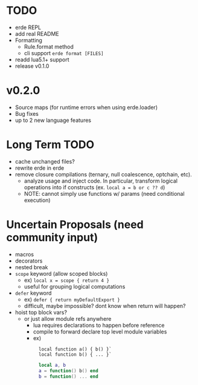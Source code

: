 # TODO

- erde REPL
- add real README
- Formatting
  - Rule.format method
  - cli support `erde format [FILES]`
- readd lua5.1+ support
- release v0.1.0

# v0.2.0

- Source maps (for runtime errors when using erde.loader)
- Bug fixes
- up to 2 new language features

# Long Term TODO

- cache unchanged files?
- rewrite erde in erde
- remove closure compilations (ternary, null coalescence, optchain, etc).
  - analyze usage and inject code. In particular, transform logical operations into if constructs (ex. `local a = b or c ?? d`)
  - NOTE: cannot simply use functions w/ params (need conditional execution)

# Uncertain Proposals (need community input)

- macros
- decorators
- nested break
- `scope` keyword (allow scoped blocks)
  - ex) `local x = scope { return 4 }`
  - useful for grouping logical computations
- `defer` keyword
  - ex) `defer { return myDefaultExport }`
  - difficult, maybe impossible? dont know when return will happen?
- hoist top block vars?
  - or just allow module refs anywhere
    - lua requires declarations to happen before reference
    - compile to forward declare top level module variables
    - ex) 
      ```erde
        local function a() { b() }`
        local function b() { ... }`
      ```
      ```lua
        local a, b
        a = function() b() end
        b = function() ... end
      ```
